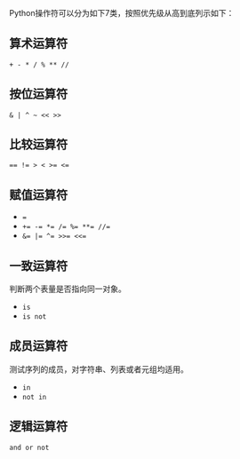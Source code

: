 Python操作符可以分为如下7类，按照优先级从高到底列示如下：


## 算术运算符

`+ - * / % ** //`


## 按位运算符

`& | ^ ~ << >>`


## 比较运算符

`== != > < >= <=`

## 赋值运算符

- `=`
- `+= -= *= /= %= **= //=`
- `&= |= ^= >>= <<=`

## 一致运算符

判断两个表量是否指向同一对象。

- `is`
- `is not`


## 成员运算符

测试序列的成员，对字符串、列表或者元组均适用。

- `in`
- `not in`

## 逻辑运算符

`and or not`